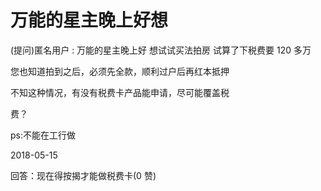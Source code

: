 # 万能的星主晚上好想

(提问)匿名用户 : 万能的星主晚上好 想试试买法拍房 试算了下税费要 120 多万

您也知道拍到之后，必须先全款，顺利过户后再红本抵押

不知这种情况，有没有税费卡产品能申请，尽可能覆盖税

费？

ps:不能在工行做

2018-05-15

回答：现在得按揭才能做税费卡(0 赞)